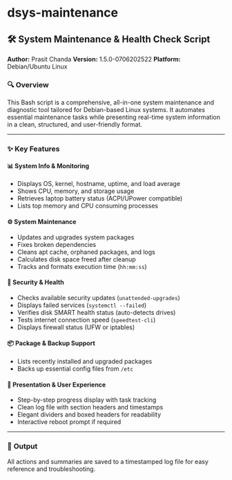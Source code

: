 # dsys-maintenance

## 🛠️ **System Maintenance & Health Check Script**

**Author:** Prasit Chanda
**Version:** 1.5.0-0706202522
**Platform:** Debian/Ubuntu Linux

### 🔍 **Overview**

This Bash script is a comprehensive, all-in-one system maintenance and diagnostic tool tailored for Debian-based Linux systems. It automates essential maintenance tasks while presenting real-time system information in a clean, structured, and user-friendly format.

---

### ✨ **Key Features**

#### 📊 System Info & Monitoring

* Displays OS, kernel, hostname, uptime, and load average
* Shows CPU, memory, and storage usage
* Retrieves laptop battery status (ACPI/UPower compatible)
* Lists top memory and CPU consuming processes

#### ⚙️ System Maintenance

* Updates and upgrades system packages
* Fixes broken dependencies
* Cleans apt cache, orphaned packages, and logs
* Calculates disk space freed after cleanup
* Tracks and formats execution time (`hh:mm:ss`)

#### 🔐 Security & Health

* Checks available security updates (`unattended-upgrades`)
* Displays failed services (`systemctl --failed`)
* Verifies disk SMART health status (auto-detects drives)
* Tests internet connection speed (`speedtest-cli`)
* Displays firewall status (UFW or iptables)

#### 📦 Package & Backup Support

* Lists recently installed and upgraded packages
* Backs up essential config files from `/etc`

#### 📌 Presentation & User Experience

* Step-by-step progress display with task tracking
* Clean log file with section headers and timestamps
* Elegant dividers and boxed headers for readability
* Interactive reboot prompt if required

---

### 📂 **Output**

All actions and summaries are saved to a timestamped log file for easy reference and troubleshooting.
